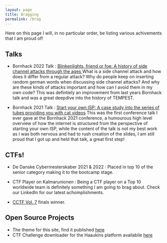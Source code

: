 ```yaml
---
layout: page
title: Bragging
permalink: /brag
---
```


Here on this page I will, in no particular order, be listing various achivements that I am proud of!

## Talks

- Bornhack 2022 Talk : [Blinkenlights, friend or foe: A history of side channel attacks through the ages ](https://media.ccc.de/v/bornhack2022-4204-blinkenlights-friend-o) What is a side channel attack and how does it differ from a regular attack? Why do people keep on inserting random german words when discussing side channel attacks? And why are these kinds of attacks important and how can I avoid them in my own code? This was defintiely an improvement from last years Bornhack talk and was a great deepdive into the history of TEMPEST.


- Bornhack 2021 Talk : [Start your own ISP: A case study into the series of tubes providing you with cat videos](https://media.ccc.de/v/446-start-your-own-isp-or-just-learn-how-an-isp-works) This was the first conference talk I ever gave at the Bornhack 2021 conference, a humourous high level overview of how the internet is structured from the perspective of starting your own ISP, while the content of the talk is not my best work as I was both nervous and had to rush creation of the slides, I am still proud that I got up and held that talk, a great first step!

## CTFs!

- De Danske Cybermesterskaber 2021 & 2022 : Placed in top 10 of the senior category making it to the bootcamp stage.

- CTF Player on Kalmarunionen : Being a CTF player on a Top 10 worldwide team is definitely something I am going to brag about. Check our LinkedIn for our latest achomplishments.
- [CCTF Vol. 7](https://cryptoctf.org/2021/11/29/cctf-vol-7-aka-cc7f-in-2-rounds/) finals winner.

## Open Source Projects

- The theme for this site, find it published [here](https://www.github.com/williambenembarek/daydream-theme)
- CTF Challenge downloader for the Haaukins platform availabile [here](https://github.com/WilliamBenEmbarek/haaukins-downloader)
